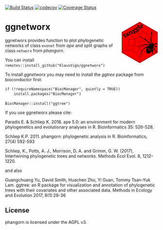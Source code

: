 [![Build Status](https://travis-ci.org/KlausVigo/ggnetworx.svg?branch=master)](https://travis-ci.org/KlausVigo/ggnetworx)
[![codecov](https://codecov.io/gh/KlausVigo/ggnetworx/branch/master/graph/badge.svg)](https://codecov.io/gh/KlausVigo/ggnetworx)
[![Coverage Status](https://coveralls.io/repos/github/KlausVigo/ggnetworx/badge.svg?branch=master)](https://coveralls.io/github/KlausVigo/ggnetworx?branch=master)




ggnetworx <img src="inst/Logo.png" align="right" width="120" />
========================================================

ggnetworx provides function to plot phylogenetic networks of class `evonet` from *ape* and split graphs of class `networx` from *phangorn*.

You can install `remotes::install_github("KlausVigo/ggnetworx")`

To install *ggnetworx* you may need to install the *ggtree* package from bioconductor first:
```
if (!requireNamespace("BiocManager", quietly = TRUE))
    install.packages("BiocManager")

BiocManager::install("ggtree")
```

If you use ggnetworx please cite:

Paradis E. & Schliep K. 2018. ape 5.0: an environment for modern phylogenetics 
and evolutionary analyses in R. Bioinformatics 35: 526-528.

Schliep K.P. 2011. phangorn: phylogenetic analysis in R. Bioinformatics, 27(4) 592-593

Schliep, K., Potts, A. J., Morrison, D. A. and Grimm, G. W. (2017), Intertwining phylogenetic trees and networks. Methods Ecol Evol. 8, 1212–1220.

and also 

Guangchuang Yu, David Smith, Huachen Zhu, Yi Guan, Tommy Tsan-Yuk Lam. ggtree: an R package for visualization and annotation of phylogenetic trees with their covariates and other associated data. Methods in Ecology and Evolution 2017, 8(1):28-36


License
-------
phangorn is licensed under the AGPL v3.
